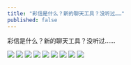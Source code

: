 ```yaml
---
title: "彩信是什么？新的聊天工具？没听过……"
published: false
---
```

彩信是什么？新的聊天工具？没听过……

![](./1.jpg)
![](./2.jpg)
![](./3.jpg)
![](./4.jpg)
![](./5.jpg)
![](./6.jpg)
![](./7.jpg)
![](./8.jpg)
![](./9.jpg)
